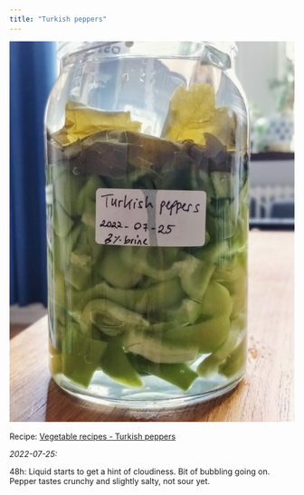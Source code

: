 ```yaml
---
title: "Turkish peppers"
---
```


![](projects/attachments/Fermented%20Turkish%20peppers.jpg)

Recipe: [Vegetable recipes - Turkish peppers](projects/fermentation/Vegetable%20recipes.md#Turkish%20peppers)

_2022-07-25:_

48h: Liquid starts to get a hint of cloudiness. Bit of bubbling going on. Pepper tastes crunchy and slightly salty, not sour yet.